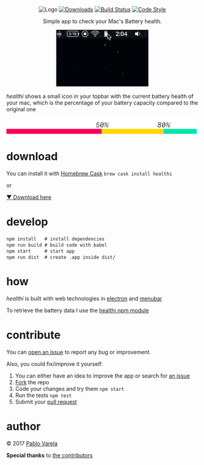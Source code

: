 <p align="center">
	<img src="https://raw.githubusercontent.com/pablopunk/healthi/master/assets/biglogo.png" alt="Logo" />
	<a href="https://github.com/pablopunk/healthi-app#download"><img src="https://img.shields.io/github/downloads/pablopunk/healthi-app/total.svg" alt="Downloads" /></a>
	<a href="https://travis-ci.org/pablopunk/healthi-app"><img src="https://travis-ci.org/pablopunk/healthi-app.svg?branch=master" alt="Build Status" /></a>
	<a href="https://github.com/feross/standard"><img src="https://img.shields.io/badge/code_style-standard-brightgreen.svg" alt="Code Style" /></a>
	<p align="center">Simple app to check your Mac's Battery health.</p>
	<p align="center"><img src="https://github.com/pablopunk/art/raw/master/healthi/screenshot.gif" alt="screenshot" /></p>
</p>

_healthi_ shows a small icon in your topbar with the current battery health of your mac, which is the percentage of your battery capacity compared to the original one

![health](https://github.com/pablopunk/art/raw/master/healthi/health.png)

# download

You can install it with [Homebrew Cask](https://caskroom.github.io) `brew cask install healthi`

or

[▼ Download here](https://github.com/pablopunk/healthi/releases/latest)

# develop

```shell
npm install   # install dependencies
npm run build # build code with babel
npm start     # start app
npm run dist  # create .app inside dist/
```
# how

_healthi_ is built with web technologies in [electron](http://electron.atom.io) and [menubar](https://github.com/maxogden/menubar)

To retrieve the battery data I use the [healthi npm module](https://github.com/pablopunk/healthi-js)

# contribute

You can [open an issue][issues] to report any bug or improvement.

Also, you could fix/improve it yourself:

1. You can either have an idea to improve the app or search for [an issue][issues]
2. [Fork][fork] the repo
3. Code your changes and try them `npm start`
4. Run the tests `npm test`
5. Submit your [pull request][pr]

[issues]: https://github.com/pablopunk/healthi-app/issues
[fork]: https://help.github.com/articles/fork-a-repo/
[contributors]: https://github.com/pablopunk/healthi-app/graphs/contributors
[pr]: https://help.github.com/articles/creating-a-pull-request/

# author

© 2017 [Pablo Varela](https://twitter.com/pablopunk)

**Special thanks** to [the contributors][contributors]
